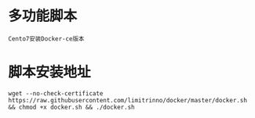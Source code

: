 # 多功能脚本

```
Cento7安装Docker-ce版本
```

#  脚本安装地址

```
wget --no-check-certificate https://raw.githubusercontent.com/limitrinno/docker/master/docker.sh && chmod +x docker.sh && ./docker.sh
```

